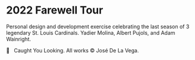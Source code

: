 # 2022 Farewell Tour

Personal design and development exercise celebrating the last season of 3 legendary St. Louis Cardinals. Yadier Molina, Albert Pujols, and Adam Wainright.

👀   Caught You Looking. All works © José De La Vega.

